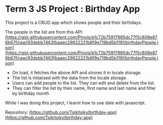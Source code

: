 # Term 3 JS Project : Birthday App

This project is a CRUD app which shows people and their birthdays. 

The people in the list are from this API: [https://gist.githubusercontent.com/Pinois/e1c72b75917985dc77f5c808e876b67f/raw/93debb7463fbaaec29622221b8f9e719bd5b119f/birthdayPeople.json](https://gist.githubusercontent.com/Pinois/e1c72b75917985dc77f5c808e876b67f/raw/93debb7463fbaaec29622221b8f9e719bd5b119f/birthdayPeople.json)

- On load, it fetches the above API and strores it in locale storage. 
- The list is intialised with the data from the locale storage.
- Users can add people to the list. They can edit and delete from the list.
- They can filter the list by their name, first name and last name and filter by birthday month

While I was doing this project, I learnt how to use date with javascript.

Repository: [https://github.com/Tsikitsiky/birthday-app](https://github.com/Tsikitsiky/birthday-app)


